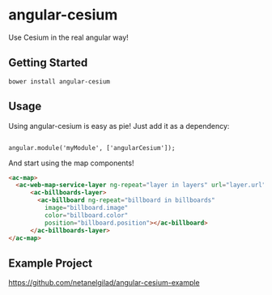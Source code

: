 # angular-cesium
Use Cesium in the real angular way!

## Getting Started
`bower install angular-cesium`

## Usage
Using angular-cesium is easy as pie!
Just add it as a dependency:
<pre><code>
angular.module('myModule', ['angularCesium']);
</code></pre>
And start using the map components!
```html
<ac-map>
  <ac-web-map-service-layer ng-repeat="layer in layers" url="layer.url" layers="layer.layers"></ac-web-map-service-layer>
      <ac-billboards-layer>
        <ac-billboard ng-repeat="billboard in billboards"
          image="billboard.image"
          color="billboard.color"
          position="billboard.position"></ac-billboard>
      </ac-billboards-layer>
</ac-map>
```

## Example Project
https://github.com/netanelgilad/angular-cesium-example

